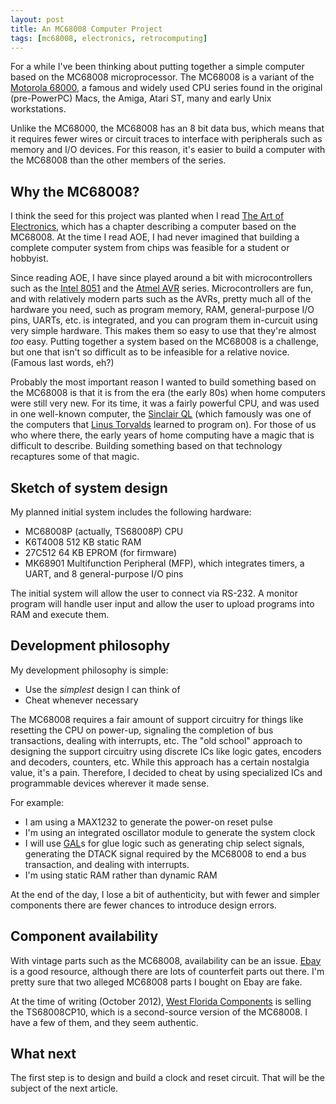 ```yaml
---
layout: post
title: An MC68008 Computer Project
tags: [mc68008, electronics, retrocomputing]
---
```


For a while I've been thinking about putting together a simple
computer based on the MC68008 microprocessor.  The MC68008 is
a variant of the [Motorola 68000](http://en.wikipedia.org/wiki/Motorola_68000),
a famous and widely used CPU series found in the original (pre-PowerPC)
Macs, the Amiga, Atari ST, many and early Unix workstations.

Unlike the MC68000, the MC68008 has an 8 bit data bus, which means
that it requires fewer wires or circuit traces to interface with
peripherals such as memory and I/O devices.  For this reason,
it's easier to build a computer with the MC68008 than the other
members of the series.

## Why the MC68008?

I think the seed for this project was planted when I read
[The Art of Electronics](http://frank.harvard.edu/aoe/), which has a
chapter describing a computer based on the MC68008.  At the time
I read AOE, I had never imagined that building a complete
computer system from chips was feasible for a student or hobbyist.

Since reading AOE, I have since played around a bit with microcontrollers
such as the [Intel 8051](http://en.wikipedia.org/wiki/Intel_8051)
and the [Atmel AVR](http://en.wikipedia.org/wiki/Atmel_AVR) series.
Microcontrollers are fun, and with relatively modern parts such as
the AVRs, pretty much all of the hardware you need, such as
program memory, RAM, general-purpose I/O pins, UARTs, etc. is
integrated, and you can program them in-curcuit using very simple
hardware.  This makes them so easy to use that they're almost *too* easy.
Putting together a system based on the MC68008 is a challenge, but
one that isn't so difficult as to be infeasible for a relative
novice.  (Famous last words, eh?)

Probably the most important reason I wanted to build something
based on the MC68008 is that it is from the era (the early 80s)
when home computers were still very new. For its time,
it was a fairly powerful CPU, and was used in one well-known
computer, the [Sinclair QL](http://en.wikipedia.org/wiki/Sinclair_ql)
(which famously was one of the computers that
[Linus Torvalds](http://en.wikipedia.org/wiki/Linus_torvalds)
learned to program on).  For those of us who where there,
the early years of home computing have a magic that is difficult
to describe.  Building something based on that technology
recaptures some of that magic.

## Sketch of system design

My planned initial system includes the following hardware:

* MC68008P (actually, TS68008P) CPU
* K6T4008 512 KB static RAM
* 27C512 64 KB EPROM (for firmware)
* MK68901 Multifunction Peripheral (MFP), which integrates timers, a UART, and
  8 general-purpose I/O pins

The initial system will allow the user to connect via RS-232.
A monitor program will handle user input and allow the user to
upload programs into RAM and execute them.

## Development philosophy

My development philosophy is simple:

* Use the *simplest* design I can think of
* Cheat whenever necessary

The MC68008 requires a fair amount of support circuitry for things
like resetting the CPU on power-up, signaling the completion of
bus transactions, dealing with interrupts, etc.  The "old school" approach
to designing the support circuitry using discrete ICs like logic gates,
encoders and decoders, counters, etc.  While this approach has a certain
nostalgia value, it's a pain.  Therefore, I decided to cheat by using
specialized ICs and programmable devices wherever it made sense.

For example:

* I am using a MAX1232 to generate the power-on reset pulse
* I'm using an integrated oscillator module to generate the system clock
* I will use [GAL](http://en.wikipedia.org/wiki/Generic_array_logic)s
  for glue logic such as generating chip select signals, generating
  the DTACK signal required by the MC68008 to end a bus transaction,
  and dealing with interrupts.
* I'm using static RAM rather than dynamic RAM

At the end of the day, I lose a bit of authenticity, but with fewer
and simpler components there are fewer chances to introduce design errors.

## Component availability

With vintage parts such as the MC68008, availability can be an issue.
[Ebay](http://www.ebay.com) is a good resource, although there are lots
of counterfeit parts out there.  I'm pretty sure that two alleged
MC68008 parts I bought on Ebay are fake.

At the time of writing (October 2012),
[West Florida Components](http://www.westfloridacomponents.com/) is selling
the TS68008CP10, which is a second-source version of the MC68008.
I have a few of them, and they seem authentic.

## What next

The first step is to design and build a clock and reset circuit.
That will be the subject of the next article.
